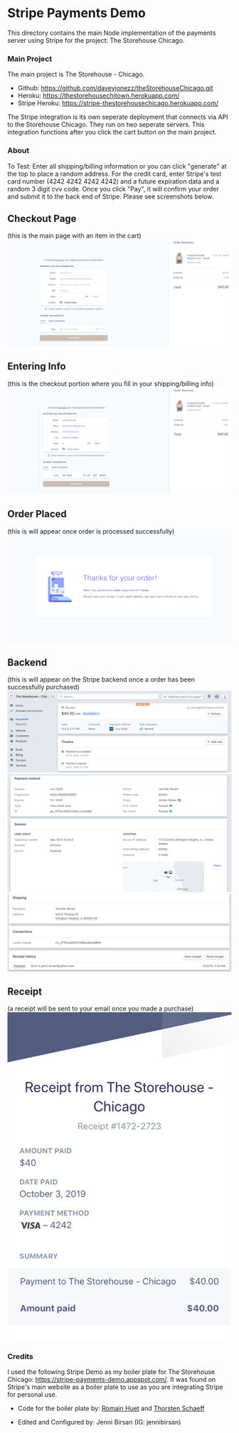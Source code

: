 # Stripe Payments Demo

This directory contains the main Node implementation of the payments server using Stripe for the project: The Storehouse Chicago.

### Main Project

The main project is The Storehouse - Chicago.

- Github: https://github.com/daveyjonezz/theStorehouseChicago.git
- Heroku: https://thestorehousechitown.herokuapp.com/ 
- Stripe Heroku: https://stripe-thestorehousechicago.herokuapp.com/

The Stripe integration is its own seperate deployment that connects via API to the Storehouse Chicago. They run on two seperate servers. This integration functions after you click the cart button on the main project. 

### About

To Test: Enter all shipping/billing information or you can click "generate" at the top to place a random address. For the credit card, enter Stripe's test card number (4242 4242 4242 4242) and a future expiration data and a random 3 digit cvv code. Once you click "Pay", it will confirm your order and submit it to the back end of Stripe. Please see screenshots below.

## Checkout Page
(this is the main page with an item in the cart)
![picture](public/images/screenshots/mainscreen.png)

## Entering Info
(this is the checkout portion where you fill in your shipping/billing info)
![picture](public/images/screenshots/enterinfo.png)

## Order Placed
(this is will appear once order is processed successfully)
![picture](public/images/screenshots/ordersuccess.png)

## Backend
(this is will appear on the Stripe backend once a order has been successfully purchased)
![picture](public/images/screenshots/backend1.png)
![picture](public/images/screenshots/backend2.png)
![picture](public/images/screenshots/backend3.png)

## Receipt
(a receipt will be sent to your email once you made a purchase)
![picture](public/images/screenshots/receipt.jpeg)

### Credits

I used the following Stripe Demo as my boiler plate for The Storehouse Chicago: 
https://stripe-payments-demo.appspot.com/. It was found on Stripe's main website as a boiler plate to use as you are integrating Stripe for personal use. 

- Code for the boiler plate by: [Romain Huet](https://twitter.com/romainhuet) and [Thorsten Schaeff](https://twitter.com/thorwebdev)

- Edited and Configured by: Jenni Birsan (IG: jennibirsan)
